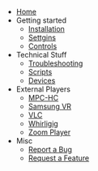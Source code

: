 * [Home](Home)
* Getting started
  * [Installation](Installation)
  * [Settgins](Settings)
  * [Controls](Controls)
* Technical Stuff
  * [Troubleshooting](Troubleshooting)
  * [Scripts](Scripts)
  * [Devices](Devices)
* External Players
  * [MPC-HC](MPC-HC)
  * [Samsung VR](Samsung-vr)
  * [VLC](VLC)
  * [Whirligig](Whirligig)
  * [Zoom Player](Zoom-Player)
* Misc
  * [Report a Bug](Creating-Issues-to-report-bugs-or-request-features)
  * [Request a Feature](Creating-Issues-to-report-bugs-or-request-features)
